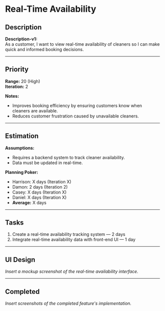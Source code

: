 # Real-Time Availability

## Description
**Description-v1:**  
As a customer, I want to view real-time availability of cleaners so I can make quick and informed booking decisions.

---

## Priority
**Range:** 20 (High)  
**Iteration:** 2  

**Notes:**  
- Improves booking efficiency by ensuring customers know when cleaners are available.  
- Reduces customer frustration caused by unavailable cleaners.  

---

## Estimation
**Assumptions:**  
- Requires a backend system to track cleaner availability.  
- Data must be updated in real-time.  

**Planning Poker:**  
- Harrison: X days (Iteration X)  
- Damon: 2 days (Iteration 2)  
- Casey: X days (Iteration X)  
- Daniel: X days (Iteration X)  
- **Average:** X days  

---

## Tasks
1. Create a real-time availability tracking system — 2 days  
2. Integrate real-time availability data with front-end UI — 1 day  

---

## UI Design
*Insert a mockup screenshot of the real-time availability interface.*

---

## Completed
*Insert screenshots of the completed feature's implementation.*
